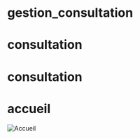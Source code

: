 ﻿# gestion_consultation
# consultation
# consultation


# accueil
![Accueil](https://github.com/user-attachments/assets/0ba13308-117a-4bc8-8e13-ed6fadc5b586)

